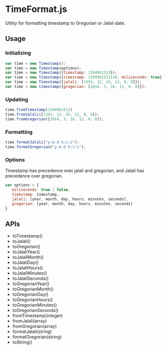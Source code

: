 # TimeFormat.js
Utility for formatting timestamp to Gregorian or Jalali date.

## Usage

### Initializing
```javascript
var time = new Timestamp();
var time = new Timestamp(options);
var time = new Timestamp({timestamp: 1394961512});
var time = new Timestamp({timestamp: 1394961512136, miliseconds: true});
var time = new Timestamp({jalali: [1392, 12, 25, 12, 0, 0]});
var time = new timestamp({gregorian: [2014, 3, 16, 12, 0, 0]});
```

### Updating

```javascript
time.fromTimestamp(1394961512)
time.fromJalali([1392, 12, 25, 12, 0, 0]);
time.fromGregorian([2014, 3, 16, 12, 0, 0]);
```

### Formatting

```javascript
time.formatJalali("y-m-d h:i:s");
time.formatGregorian("y-m-d h:i:s");
```

### Options
Timestamp has precedence over jalali and gregorian, and Jalali has precedence over gregorian.

```javascript
var options = {
   miliseconds: true | false,
   timestamp: timestamp,
   jalali: [year, month, day, hours, minutes, seconds],
   gregorian: [year, month, day, hours, minutes, seconds]
}
```

## APIs

- toTimestamp()
- toJalali()
- toGregorian()
- toJalaliYear()
- toJalaliMonth()
- toJalaliDay()
- toJalaliHours()
- toJalaliMinutes()
- toJalaliSeconds()
- toGregorianYear()
- toGregorianMonth()
- toGregorianDay()
- toGregorianHours()
- toGregorianMinutes()
- toGregorianSeconds()
- fromTimestamp(integer)
- fromJalali(array)
- fromGregorian(array)
- formatJalali(string)
- formatGregorian(string)
- toString()